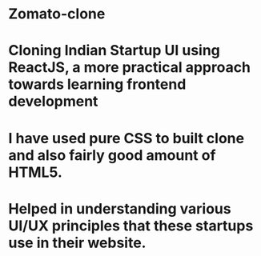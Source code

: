 # Zomato-clone

# Cloning Indian Startup UI using ReactJS, a more practical approach towards learning frontend development
# I have used pure CSS to built clone and also fairly good amount of HTML5.

# Helped in understanding various UI/UX principles that these startups use in their website.
